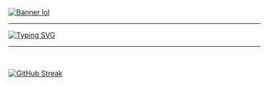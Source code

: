 [![Banner lol](https://github.com/user-attachments/assets/1726abd1-1c2a-4613-871c-11732cc2ad2b)](https://github.com/O9Creeps/)

--------
[![Typing SVG](https://readme-typing-svg.demolab.com?font=Doto&weight=900&size=26&duration=3000&pause=1000&color=F79400FF&width=435&lines=Hi%2C+I'm+O9CreeperBoi!;I+code+using+PenguinMod+and+GitHub.;Look+out+for+my+next+game%3A;Wawa+Simulator+3D;Next+stop%3A+PenguinMod+Home;Thank+you+for+riding+Metro+%23+47)](https://scratch.mit.edu/users/O9CreeperBoi/)

--------
<br>

[![GitHub Streak](https://streak-stats.demolab.com?user=O9Creeps&theme=black-ice&hide_border=true&card_width=800)](https://git.io/streak-stats)
